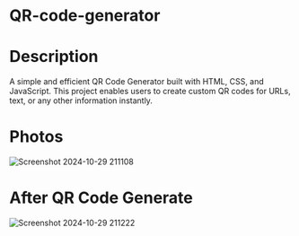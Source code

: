# QR-code-generator

# Description
A simple and efficient QR Code Generator built with HTML, CSS, and JavaScript. This project enables users to create custom QR codes for URLs, text, or any other information instantly.

# Photos
![Screenshot 2024-10-29 211108](https://github.com/user-attachments/assets/30064fd0-fd48-429c-a8cf-e98f04a5939f)

# After QR Code Generate
![Screenshot 2024-10-29 211222](https://github.com/user-attachments/assets/32449767-30a2-4349-a772-16bb3ffb32f1)
